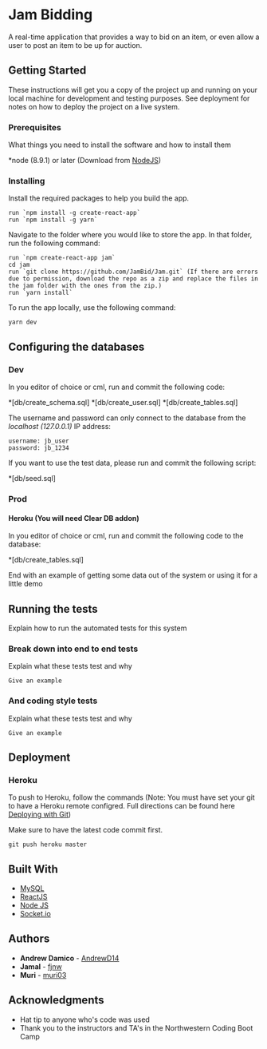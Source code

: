 # Jam Bidding

A real-time application that provides a way to bid on an item, or even allow a user to post an item to be up for auction.

## Getting Started

These instructions will get you a copy of the project up and running on your local machine for development and testing purposes. See deployment for notes on how to deploy the project on a live system.

### Prerequisites

What things you need to install the software and how to install them

*node (8.9.1) or later (Download from [NodeJS](https://nodejs.org/en/download/))

### Installing

Install the required packages to help you build the app.

```
run `npm install -g create-react-app`
run `npm install -g yarn`
```

Navigate to the folder where you would like to store the app. In that folder, run the following command:

```
run `npm create-react-app jam`
cd jam
run `git clone https://github.com/JamBid/Jam.git` (If there are errors due to permission, download the repo as a zip and replace the files in the jam folder with the ones from the zip.)
run `yarn install`
```

To run the app locally, use the following command:
```
yarn dev
```

## Configuring the databases
### Dev

In you editor of choice or cml, run and commit the following code:

*[db/create_schema.sql]
*[db/create_user.sql]
*[db/create_tables.sql]


The username and password can only connect to the database from the *localhost (127.0.0.1)* IP address:
```
username: jb_user
password: jb_1234
```

If you want to use the test data, please run and commit the following script:

*[db/seed.sql]


### Prod

#### Heroku (You will need **Clear DB** addon)
In you editor of choice or cml, run and commit the following code to the database:

*[db/create_tables.sql]


End with an example of getting some data out of the system or using it for a little demo

## Running the tests

Explain how to run the automated tests for this system

### Break down into end to end tests

Explain what these tests test and why

```
Give an example
```

### And coding style tests

Explain what these tests test and why

```
Give an example
```

## Deployment

### Heroku
To push to Heroku, follow the commands (Note: You must have set your git to have a Heroku remote configred. Full directions can be found here [Deploying with Git](https://devcenter.heroku.com/articles/git))

Make sure to have the latest code commit first.
```
git push heroku master
```

## Built With

* [MySQL](https://www.mysql.com/)
* [ReactJS](https://reactjs.org/)
* [Node JS](https://nodejs.org/en/)
* [Socket.io](https://socket.io/)

## Authors

* **Andrew Damico** - [AndrewD14](https://github.com/AndrewD14)
* **Jamal** - [fjnw](https://github.com/fjnw)
* **Muri** - [muri03](https://github.com/muri03)

## Acknowledgments

* Hat tip to anyone who's code was used
* Thank you to the instructors and TA's in the Northwestern Coding Boot Camp
